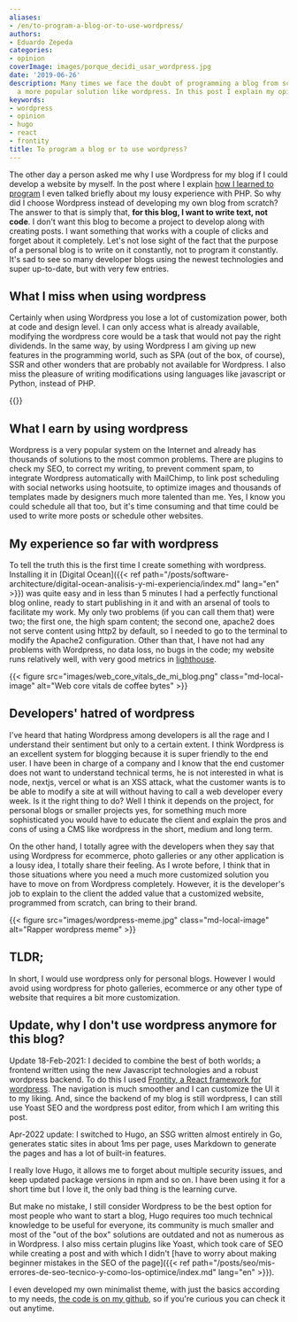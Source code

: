 ```yaml
---
aliases:
- /en/to-program-a-blog-or-to-use-wordpress/
authors:
- Eduardo Zepeda
categories:
- opinion
coverImage: images/porque_decidi_usar_wordpress.jpg
date: '2019-06-26'
description: Many times we face the doubt of programming a blog from scratch or using
  a more popular solution like wordpress. In this post I explain my opinion.
keywords:
- wordpress
- opinion
- hugo
- react
- frontity
title: To program a blog or to use wordpress?
---
```


The other day a person asked me why I use Wordpress for my blog if I could develop a website by myself. In the post where I explain [how I learned to program](/en/opinion/hello-world-how-did-i-learn-to-code/) I even talked briefly about my lousy experience with PHP. So why did I choose Wordpress instead of developing my own blog from scratch? The answer to that is simply that, **for this blog, I want to write text, not code**. I don't want this blog to become a project to develop along with creating posts. I want something that works with a couple of clicks and forget about it completely. Let's not lose sight of the fact that the purpose of a personal blog is to write on it constantly, not to program it constantly. It's sad to see so many developer blogs using the newest technologies and super up-to-date, but with very few entries.

## What I miss when using wordpress

Certainly when using Wordpress you lose a lot of customization power, both at code and design level. I can only access what is already available, modifying the wordpress core would be a task that would not pay the right dividends. In the same way, by using Wordpress I am giving up new features in the programming world, such as SPA (out of the box, of course), SSR and other wonders that are probably not available for Wordpress. I also miss the pleasure of writing modifications using languages like javascript or Python, instead of PHP.

{{<ad>}}

## What I earn by using wordpress

Wordpress is a very popular system on the Internet and already has thousands of solutions to the most common problems. There are plugins to check my SEO, to correct my writing, to prevent comment spam, to integrate Wordpress automatically with MailChimp, to link post scheduling with social networks using hootsuite, to optimize images and thousands of templates made by designers much more talented than me. Yes, I know you could schedule all that too, but it's time consuming and that time could be used to write more posts or schedule other websites.

## My experience so far with wordpress

To tell the truth this is the first time I create something with wordpress. Installing it in [Digital Ocean]({{< ref path="/posts/software-architecture/digital-ocean-analisis-y-mi-experiencia/index.md" lang="en" >}}) was quite easy and in less than 5 minutes I had a perfectly functional blog online, ready to start publishing in it and with an arsenal of tools to facilitate my work. My only two problems (if you can call them that) were two; the first one, the high spam content; the second one, apache2 does not serve content using http2 by default, so I needed to go to the terminal to modify the Apache2 configuration. Other than that, I have not had any problems with Wordpress, no data loss, no bugs in the code; my website runs relatively well, with very good metrics in [lighthouse](https://web.dev#?).

{{< figure src="images/web_core_vitals_de_mi_blog.png" class="md-local-image" alt="Web core vitals de coffee bytes" >}}

## Developers' hatred of wordpress

I've heard that hating Wordpress among developers is all the rage and I understand their sentiment but only to a certain extent. I think Wordpress is an excellent system for blogging because it is super friendly to the end user. I have been in charge of a company and I know that the end customer does not want to understand technical terms, he is not interested in what is node, nextjs, vercel or what is an XSS attack, what the customer wants is to be able to modify a site at will without having to call a web developer every week. Is it the right thing to do? Well I think it depends on the project, for personal blogs or smaller projects yes, for something much more sophisticated you would have to educate the client and explain the pros and cons of using a CMS like wordpress in the short, medium and long term.

On the other hand, I totally agree with the developers when they say that using Wordpress for ecommerce, photo galleries or any other application is a lousy idea, I totally share their feeling. As I wrote before, I think that in those situations where you need a much more customized solution you have to move on from Wordpress completely. However, it is the developer's job to explain to the client the added value that a customized website, programmed from scratch, can bring to their brand.

{{< figure src="images/wordpress-meme.jpg" class="md-local-image" alt="Rapper wordpress meme" >}}

## TLDR;

In short, I would use wordpress only for personal blogs. However I would avoid using wordpress for photo galleries, ecommerce or any other type of website that requires a bit more customization.

## Update, why I don't use wordpress anymore for this blog?

Update 18-Feb-2021: I decided to combine the best of both worlds; a frontend written using the new Javascript technologies and a robust wordpress backend. To do this I used [Frontity, a React framework for wordpress](https://frontity.org/#?). The navigation is much smoother and I can customize the UI it to my liking. And, since the backend of my blog is still wordpress, I can still use Yoast SEO and the wordpress post editor, from which I am writing this post.

Apr-2022 update: I switched to Hugo, an SSG written almost entirely in Go, generates static sites in about 1ms per page, uses Markdown to generate the pages and has a lot of built-in features.

I really love Hugo, it allows me to forget about multiple security issues, and keep updated package versions in npm and so on. I have been using it for a short time but I love it, the only bad thing is the learning curve. 

But make no mistake, I still consider Wordpress to be the best option for most people who want to start a blog, Hugo requires too much technical knowledge to be useful for everyone, its community is much smaller and most of the "out of the box" solutions are outdated and not as numerous as in Wordpress. I also miss certain plugins like Yoast, which took care of SEO while creating a post and with which I didn't [have to worry about making beginner mistakes in the SEO of the page]({{< ref path="/posts/seo/mis-errores-de-seo-tecnico-y-como-los-optimice/index.md" lang="en" >}}).

I even developed my own minimalist theme, with just the basics according to my needs, [the code is on my github](https://github.com/EduardoZepeda/hugo-theme-latte#?), so if you're curious you can check it out anytime.